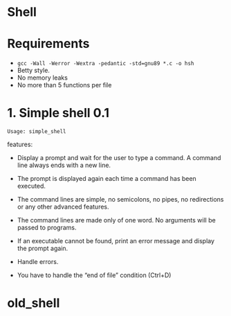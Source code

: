 # Shell

# Requirements
-  `gcc -Wall -Werror -Wextra -pedantic -std=gnu89 *.c -o hsh`
- Betty style.
- No memory leaks
- No more than 5 functions per file

#  1. Simple shell 0.1 

    Usage: simple_shell

features:

- Display a prompt and wait for the user to type a command. A command line always ends with a new line.

- The prompt is displayed again each time a command has been executed.
- The command lines are simple, no semicolons, no pipes, no redirections or any other advanced features.
- The command lines are made only of one word. No arguments will be passed to programs.
- If an executable cannot be found, print an error message and display the prompt again.
- Handle errors.
- You have to handle the “end of file” condition (Ctrl+D)
# old_shell
